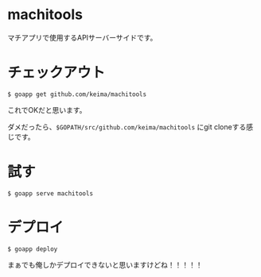 # machitools
マチアプリで使用するAPIサーバーサイドです。

# チェックアウト

    $ goapp get github.com/keima/machitools

これでOKだと思います。

ダメだったら、`$GOPATH/src/github.com/keima/machitools` にgit cloneする感じです。

# 試す

    $ goapp serve machitools

# デプロイ

    $ goapp deploy

まぁでも俺しかデプロイできないと思いますけどね！！！！！
